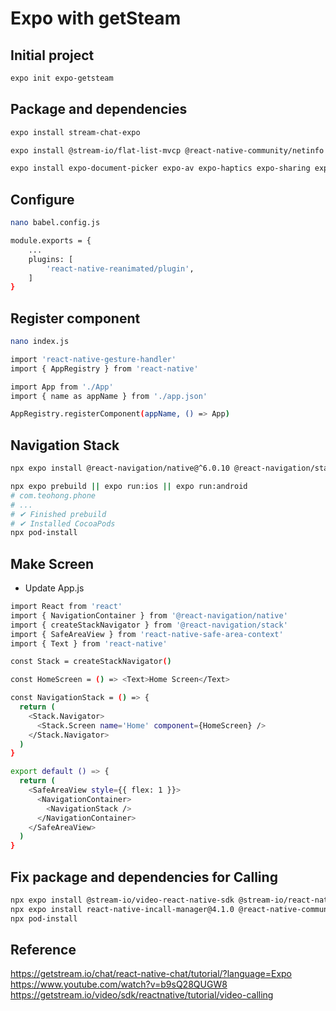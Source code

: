 # Expo with getSteam

## Initial project
```bash
expo init expo-getsteam
```

## Package and dependencies
```bash
expo install stream-chat-expo

expo install @stream-io/flat-list-mvcp @react-native-community/netinfo expo-file-system expo-image-manipulator expo-image-picker expo-media-library react-native-gesture-handler react-native-reanimated react-native-svg

expo install expo-document-picker expo-av expo-haptics expo-sharing expo-clipboard
```

## Configure
```bash
nano babel.config.js
```
```bash
module.exports = {
    ...
    plugins: [
        'react-native-reanimated/plugin',
    ]
}
```

## Register component
```bash
nano index.js
```
```bash
import 'react-native-gesture-handler'
import { AppRegistry } from 'react-native'

import App from './App'
import { name as appName } from './app.json'

AppRegistry.registerComponent(appName, () => App)
```

## Navigation Stack
```bash
npx expo install @react-navigation/native@^6.0.10 @react-navigation/stack@^6.2.1  react-native-screens@^3.13.1 react-native-safe-area-context@^4.2.5
```
```bash
npx expo prebuild || expo run:ios || expo run:android
# com.teohong.phone
# ...
# ✔ Finished prebuild
# ✔ Installed CocoaPods
npx pod-install
```

## Make Screen
- Update App.js
```bash
import React from 'react'
import { NavigationContainer } from '@react-navigation/native'
import { createStackNavigator } from '@react-navigation/stack'
import { SafeAreaView } from 'react-native-safe-area-context'
import { Text } from 'react-native'

const Stack = createStackNavigator()

const HomeScreen = () => <Text>Home Screen</Text>

const NavigationStack = () => {
  return (
    <Stack.Navigator>
      <Stack.Screen name='Home' component={HomeScreen} />
    </Stack.Navigator>
  )
}

export default () => {
  return (
    <SafeAreaView style={{ flex: 1 }}>
      <NavigationContainer>
        <NavigationStack />
      </NavigationContainer>
    </SafeAreaView>
  )
}
```

## Fix package and dependencies for Calling
```bash
npx expo install @stream-io/video-react-native-sdk @stream-io/react-native-webrtc
npx expo install react-native-incall-manager@4.1.0 @react-native-community/netinfo@9.3.9 @notifee/react-native@7.7.1
npx pod-install
```

## Reference

<https://getstream.io/chat/react-native-chat/tutorial/?language=Expo>
<https://www.youtube.com/watch?v=b9sQ28QUGW8>
<https://getstream.io/video/sdk/reactnative/tutorial/video-calling>